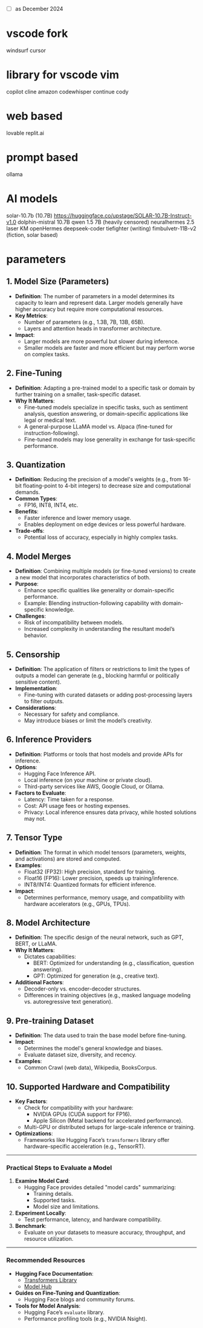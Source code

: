 - [ ] as December 2024

#  vscode fork
windsurf 
cursor  

# library for vscode vim
copilot
cline
amazon codewhisper
continue
cody 

# web based
lovable 
replit.ai

# prompt based
ollama


# AI models

solar-10.7b (10.7B) https://huggingface.co/upstage/SOLAR-10.7B-Instruct-v1.0
dolphin-mistral 10.7B
qwen 1.5 7B (heavily censored)
neuralhermes 2.5 laser KM 
openHermes 
deepseek-coder
tiefighter (writing)
fimbulvetr-11B-v2 (fiction, solar based)




# parameters

## 1. Model Size (Parameters)
- **Definition**: The number of parameters in a model determines its capacity to learn and represent data. Larger models generally have higher accuracy but require more computational resources.
- **Key Metrics**: 
  - Number of parameters (e.g., 1.3B, 7B, 13B, 65B).
  - Layers and attention heads in transformer architecture.
- **Impact**: 
  - Larger models are more powerful but slower during inference.
  - Smaller models are faster and more efficient but may perform worse on complex tasks.

## 2. Fine-Tuning
- **Definition**: Adapting a pre-trained model to a specific task or domain by further training on a smaller, task-specific dataset.
- **Why It Matters**:
  - Fine-tuned models specialize in specific tasks, such as sentiment analysis, question answering, or domain-specific applications like legal or medical text.
  - A general-purpose LLaMA model vs. Alpaca (fine-tuned for instruction-following).
  - Fine-tuned models may lose generality in exchange for task-specific performance.

## 3. Quantization
- **Definition**: Reducing the precision of a model's weights (e.g., from 16-bit floating-point to 4-bit integers) to decrease size and computational demands.
- **Common Types**:
  - FP16, INT8, INT4, etc.
- **Benefits**:
  - Faster inference and lower memory usage.
  - Enables deployment on edge devices or less powerful hardware.
- **Trade-offs**:
  - Potential loss of accuracy, especially in highly complex tasks.

## 4. Model Merges
- **Definition**: Combining multiple models (or fine-tuned versions) to create a new model that incorporates characteristics of both.
- **Purpose**:
  - Enhance specific qualities like generality or domain-specific performance.
  - Example: Blending instruction-following capability with domain-specific knowledge.
- **Challenges**:
  - Risk of incompatibility between models.
  - Increased complexity in understanding the resultant model’s behavior.

## 5. Censorship
- **Definition**: The application of filters or restrictions to limit the types of outputs a model can generate (e.g., blocking harmful or politically sensitive content).
- **Implementation**:
  - Fine-tuning with curated datasets or adding post-processing layers to filter outputs.
- **Considerations**:
  - Necessary for safety and compliance.
  - May introduce biases or limit the model’s creativity.

## 6. Inference Providers
- **Definition**: Platforms or tools that host models and provide APIs for inference.
- **Options**:
  - Hugging Face Inference API.
  - Local inference (on your machine or private cloud).
  - Third-party services like AWS, Google Cloud, or Ollama.
- **Factors to Evaluate**:
  - Latency: Time taken for a response.
  - Cost: API usage fees or hosting expenses.
  - Privacy: Local inference ensures data privacy, while hosted solutions may not.

## 7. Tensor Type
- **Definition**: The format in which model tensors (parameters, weights, and activations) are stored and computed.
- **Examples**:
  - Float32 (FP32): High precision, standard for training.
  - Float16 (FP16): Lower precision, speeds up training/inference.
  - INT8/INT4: Quantized formats for efficient inference.
- **Impact**:
  - Determines performance, memory usage, and compatibility with hardware accelerators (e.g., GPUs, TPUs).

## 8. Model Architecture
- **Definition**: The specific design of the neural network, such as GPT, BERT, or LLaMA.
- **Why It Matters**:
  - Dictates capabilities:
    - BERT: Optimized for understanding (e.g., classification, question answering).
    - GPT: Optimized for generation (e.g., creative text).
- **Additional Factors**:
  - Decoder-only vs. encoder-decoder structures.
  - Differences in training objectives (e.g., masked language modeling vs. autoregressive text generation).

## 9. Pre-training Dataset
- **Definition**: The data used to train the base model before fine-tuning.
- **Impact**:
  - Determines the model's general knowledge and biases.
  - Evaluate dataset size, diversity, and recency.
- **Examples**:
  - Common Crawl (web data), Wikipedia, BooksCorpus.

## 10. Supported Hardware and Compatibility
- **Key Factors**:
  - Check for compatibility with your hardware:
    - NVIDIA GPUs (CUDA support for FP16).
    - Apple Silicon (Metal backend for accelerated performance).
  - Multi-GPU or distributed setups for large-scale inference or training.
- **Optimizations**:
  - Frameworks like Hugging Face’s `transformers` library offer hardware-specific acceleration (e.g., TensorRT).

---

### Practical Steps to Evaluate a Model
1. **Examine Model Card**:
   - Hugging Face provides detailed "model cards" summarizing:
     - Training details.
     - Supported tasks.
     - Model size and limitations.
2. **Experiment Locally**:
   - Test performance, latency, and hardware compatibility.
3. **Benchmark**:
   - Evaluate on your datasets to measure accuracy, throughput, and resource utilization.

---

### Recommended Resources
- **Hugging Face Documentation**:
  - [Transformers Library](https://huggingface.co/docs/transformers)
  - [Model Hub](https://huggingface.co/models)
- **Guides on Fine-Tuning and Quantization**:
  - Hugging Face blogs and community forums.
- **Tools for Model Analysis**:
  - Hugging Face’s `evaluate` library.
  - Performance profiling tools (e.g., NVIDIA Nsight).